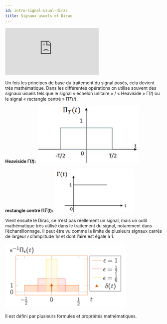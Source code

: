 ```yaml
---
id: intro-signal-usual-dirac
title: Signaux usuels et Dirac
---
```


<iframe src="https://giphy.com/embed/3o6ZtcNYKiOxO7yVfq" height="150" frameBorder="0" class="giphy-embed" allowFullScreen></iframe><p></p>

Un fois les principes de base du traitement du signal posés, cela devient très mathématique. Dans les différentes opérations on utilise souvent des signaux usuels tels que le signal « échelon unitaire » / « Heaviside » Γ(𝑡) ou le signal « rectangle centré » Π𝑇(𝑡).

**Heaviside Γ(𝑡):**
![](assets/intro/image016.png "Heaviside Γ(𝑡)")

**rectangle centré Π𝑇(𝑡):**
![](assets/intro/image018.png "rectangle centréΠ𝑇(𝑡)")

Vient ensuite le Dirac, ce n’est pas réellement un signal, mais un outil mathématique très utilisé dans le traitement du signal, notamment dans l’échantillonnage.
Il peut être vu comme la limite de plusieurs signaux carrés de largeur 𝜖 d’amplitude 1/𝜖 et dont l’aire est égale à 1.

![](assets/intro/image022.png)

Il est défini par plusieurs formules et propriétés mathématiques.